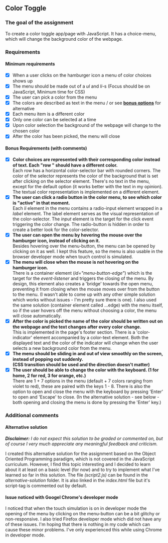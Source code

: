 ## Color Toggle

### The goal of the assignment

To create a color toggle app/page with JavaScript.
It has a choice-menu, which will change the background color of the webpage.

### Requirements

#### Minimum requirements

- [x] When a user clicks on the hamburger icon a menu of color choices shows up
- [x] The menu should be made out of a _ul_ and _li_-s (Focus should be on JavaScript, Minimum time for CSS)
- [x] The user can pick a color from the menu
- [x] The colors are described as text in the menu / or see **<ins>bonus options</ins>** for alternative
- [x] Each menu item is a different color
- [x] Only one color can be selected at a time
- [x] Upon color selection the background of the webpage will change to the chosen color
- [x] After the color has been picked, the menu will close

#### Bonus Requirements (with comments)

- [x] **Color choices are represented with their corresponding color instead of text. Each "row " should have a different color.**
      <br />Each row has a horizontal color-selector bar with rounded corners.
      The color of the selector represents the color of the background that is set after clicking on the selector element.
      There's no text in the menu, except for the default option (it works better with the text in my opinion).
      The textual color representation is implemented on a different element.
- [x] **The user can click a radio button in the color menu, to see which color is "active" in that moment.**
      <br />Each _li_ element in the menu contains a radio-input element wrapped in a _label_ element.
      The label element serves as the visual representation of the color-selector. The _input_ element is
      the target for the click event triggering the color change. The radio-button is hidden in order to create
      a better look for the color-selector.
- [x] **The user can open the menu by hovering the mouse over the hamburger icon, instead of clicking on it.**
      <br />Besides hovering over the menu-button, the menu can be opened by clicking on it as well.
      I kept this feature, so the menu is also usable in the browser developer mode when touch control is simulated.
- [x] **The menu will close when the mouse is not hovering on the hamburger icon.**
      <br/>There is a container element (_id="menu-button-edge"_) which is the target for the _event-listener_ and triggers the
      closing of the menu. By design, this element also creates a 'bridge' towards the open menu, preventing it from closing when
      the mouse moves over from the button to the menu. (I wasn't able to come up with any other simple solution which works without
      issues - I'm pretty sure there is one). I also used the same solution (container element called ...edge) with the menu itself,
      so if the user hovers off the menu without choosing a color, the menu will close automatically.
- [x] **After the color is picked the name of the color should be written out on the webpage and the text changes after every color change.**
      <br/>This is implemented in the page's footer section. There is a 'color-indicator' element accompanied by a color-text element.
      Both the displayed text and the color of the indicator will change when the user selects a new background color from the menu.
- [x] **The menu should be sliding in and out of view smoothly on the screen, instead of popping out suddenly.
      <br/>(CSS transition should be used and the direction doesn't matter)**
- [x] **The user should be able to change the color with the keyboard. (1 for home, 2 for red, 3 for orange, etc.)**
      <br/>There are 1 + 7 options in the menu (default + 7 colors ranging from violet to red), these are paired with the keys 1 - 8.
      There is also the option to open and close the menu with the keyboard by pressing 'Enter' to open and 'Escape' to close.
      (In the alternative solution - see below - both opening and closing the menu is done by pressing the 'Enter' key.)

### Additional comments

#### Alternative solution

_**Disclaimer:** I do not expect this solution to be graded or commented on, but of course I very much appreciate any meaningful feedback and criticism._

I created this alternative solution for the assignment based on the Object Oriented Programming paradigm, which is not covered in the
JavaScript curriculum. However, I find this topic interesting and I decided to learn about it at least on a basic level (for now)
and to try to implement what I've learned so far in this solution. The file _(script2.js)_ can be found in the _alternative-solution_ folder.
It is also linked in the _index.html_ file but it's script-tag is commented out by default.

#### Issue noticed with Googel Chrome's developer mode

I noticed that when the touch simulation is on in developer mode the opening of the menu by clicking on the menu-button can be a bit glitchy
or non-responsive. I also tried Firefox developer mode which did not have any of these issues. I'm hoping that there is nothing in my code
which can cause these minor problems. I've only experienced this while using Chrome in developer mode.

